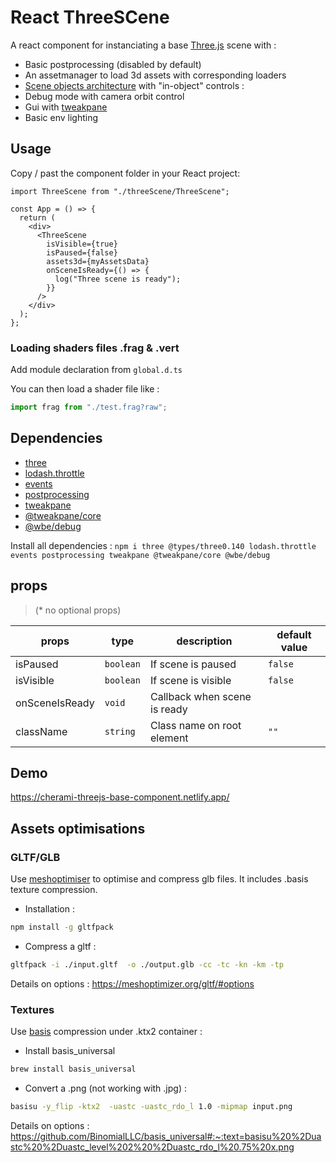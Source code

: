 # React ThreeSCene

A react component for instanciating a base [Three.js](https://threejs.org/) scene with :

- Basic postprocessing (disabled by default)
- An assetmanager to load 3d assets with corresponding loaders
- [Scene objects architecture](./3D/sceneObjects/) with "in-object" controls :
- Debug mode with camera orbit control
- Gui with [tweakpane](https://www.npmjs.com/package/tweakpane)
- Basic env lighting

## Usage

Copy / past the component folder in your React project:

```tsx
import ThreeScene from "./threeScene/ThreeScene";

const App = () => {
  return (
    <div>
      <ThreeScene
        isVisible={true}
        isPaused={false}
        assets3d={myAssetsData}
        onSceneIsReady={() => {
          log("Three scene is ready");
        }}
      />
    </div>
  );
};
```

### Loading shaders files .frag & .vert

Add module declaration from `global.d.ts`

You can then load a shader file like :

```javascript
import frag from "./test.frag?raw";
```

## Dependencies

- [three](https://www.npmjs.com/package/three)
- [lodash.throttle](https://www.npmjs.com/package/lodash.throttle)
- [events](https://www.npmjs.com/package/events)
- [postprocessing](https://www.npmjs.com/package/postprocessing)
- [tweakpane](https://www.npmjs.com/package/tweakpane)
- [@tweakpane/core](https://www.npmjs.com/package/@tweakpane/core)
- [@wbe/debug](https://www.npmjs.com/package/@wbe/debug)

Install all dependencies :
`npm i three @types/three0.140 lodash.throttle events postprocessing tweakpane @tweakpane/core @wbe/debug`

## props

> (\* no optional props)

| props          | type      | description                  | default value |
| -------------- | --------- | ---------------------------- | ------------- |
| isPaused       | `boolean` | If scene is paused           | `false`       |
| isVisible      | `boolean` | If scene is visible          | `false`       |
| onSceneIsReady | `void`    | Callback when scene is ready | ` `           |
| className      | `string`  | Class name on root element   | `""`          |

## Demo

https://cherami-threejs-base-component.netlify.app/

## Assets optimisations

### GLTF/GLB

Use [meshoptimiser](https://meshoptimizer.org/gltf/) to optimise and compress glb files. It includes .basis texture compression.

- Installation :

```bash
npm install -g gltfpack
```

- Compress a gltf :

```bash
gltfpack -i ./input.gltf  -o ./output.glb -cc -tc -kn -km -tp
```

Details on options : https://meshoptimizer.org/gltf/#options

### Textures

Use [basis](https://medium.com/samsung-internet-dev/using-basis-textures-in-three-js-6eb7e104447d#:~:text=Textures%20in%20Three.-,js,and%20requires%20the%20latest%20THREE.) compression under .ktx2 container :

- Install basis_universal

```bash
brew install basis_universal
```

- Convert a .png (not working with .jpg) :

```bash
basisu -y_flip -ktx2  -uastc -uastc_rdo_l 1.0 -mipmap input.png
```

Details on options : https://github.com/BinomialLLC/basis_universal#:~:text=basisu%20%2Duastc%20%2Duastc_level%202%20%2Duastc_rdo_l%20.75%20x.png
